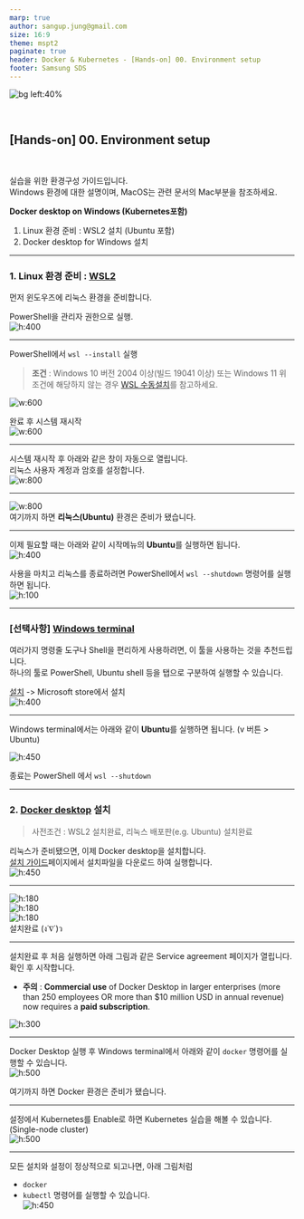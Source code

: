 ```yaml
---
marp: true
author: sangup.jung@gmail.com
size: 16:9
theme: mspt2
paginate: true
header: Docker & Kubernetes - [Hands-on] 00. Environment setup
footer: Samsung SDS
---
```



![bg left:40%](./img/docker_k8s.png)

<br>

## [Hands-on] 00. Environment setup

<br>

실습을 위한 환경구성 가이드입니다.  
Windows 환경에 대한 설명이며, MacOS는 관련 문서의 Mac부분을 참조하세요.  

**Docker desktop on Windows (Kubernetes포함)**  
1. Linux 환경 준비 : WSL2 설치 (Ubuntu 포함)
2. Docker desktop for Windows 설치

---

### 1. Linux 환경 준비 : [WSL2](https://docs.microsoft.com/ko-kr/windows/wsl/install)
먼저 윈도우즈에 리눅스 환경을 준비합니다.  

PowerShell을 관리자 권한으로 실행.  
![h:400](./img/wsl1.png)
 
---

PowerShell에서 `wsl --install` 실행 
> **조건** : Windows 10 버전 2004 이상(빌드 19041 이상) 또는 Windows 11
> 위 조건에 해당하지 않는 경우 [WSL 수동설치](https://docs.microsoft.com/ko-kr/windows/wsl/install-manual)를 참고하세요.

![w:600](./img/wsl2.png)

완료 후 시스템 재시작  
![w:600](./img/wsl3.png)

---

시스템 재시작 후 아래와 같은 창이 자동으로 열립니다.  
리눅스 사용자 계정과 암호를 설정합니다.  
![w:800](./img/wsl4.png)

---

![w:800](./img/wsl5.png)  
여기까지 하면 **리눅스(Ubuntu)** 환경은 준비가 됐습니다.

---

이제 필요할 때는 아래와 같이 시작메뉴의 **Ubuntu**를 실행하면 됩니다.  
![h:400](./img/wsl6.png)

사용을 마치고 리눅스를 종료하려면 PowerShell에서 `wsl --shutdown` 명령어를 실행하면 됩니다.  
![h:100](./img/wsl7.png)

---

### [선택사항] [Windows terminal](https://docs.microsoft.com/ko-KR/windows/terminal/install)
여러가지 명령줄 도구나 Shell을 편리하게 사용하려면, 이 툴을 사용하는 것을 추천드립니다.  
하나의 툴로 PowerShell, Ubuntu shell 등을 탭으로 구분하여 실행할 수 있습니다.  

[설치](https://aka.ms/terminal) -> Microsoft store에서 설치  
![h:400](./img/windows_terminal1.png)

---

Windows terminal에서는 아래와 같이 **Ubuntu**를 실행하면 됩니다. (v 버튼 > Ubuntu)  

![h:450](./img/windows_terminal2.png)

종료는 PowerShell 에서 `wsl --shutdown`

---

### 2. [Docker desktop](https://docs.docker.com/desktop/install/windows-install/) 설치

> 사전조건 : WSL2 설치완료, 리눅스 배포판(e.g. Ubuntu) 설치완료  

리눅스가 준비됐으면, 이제 Docker desktop을 설치합니다.  
[설치 가이드](https://docs.docker.com/desktop/install/windows-install/)페이지에서 설치파일을 다운로드 하여 실행합니다.  
![h:450](./img/docker-desktop1.png)

---

![h:180](./img/docker-desktop2.png)  
![h:180](./img/docker-desktop3.png)  
![h:180](./img/docker-desktop4.png)  
설치완료 (ง˙∇˙)ว

---

설치완료 후 처음 실행하면 아래 그림과 같은 Service agreement 페이지가 열립니다.  
확인 후 시작합니다.  

- **주의** : **Commercial use** of Docker Desktop in larger enterprises (more than 250 employees OR more than $10 million USD in annual revenue) now requires a **paid subscription**.  

![h:300](./img/docker-desktop5.png)

---

Docker Desktop 실행 후 Windows terminal에서 아래와 같이 `docker` 명령어를 실행할 수 있습니다.  
![h:500](./img/docker-desktop6.png)

여기까지 하면 Docker 환경은 준비가 됐습니다.  

---

설정에서 Kubernetes를 Enable로 하면 Kubernetes 실습을 해볼 수 있습니다.  (Single-node cluster)  
![h:500](./img/docker-desktop7.png)

---

모든 설치와 설정이 정상적으로 되고나면, 아래 그림처럼
- `docker`
- `kubectl`
명령어를 실행할 수 있습니다.  
![h:450](./img/docker-desktop8.png)
